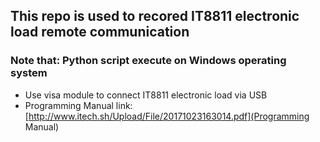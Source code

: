 ## This repo is used to recored IT8811 electronic load remote communication ##
### Note that: Python script execute on Windows operating system ###
* Use visa module to connect IT8811 electronic load via USB
* Programming Manual link:[http://www.itech.sh/Upload/File/20171023163014.pdf](Programming Manual)

